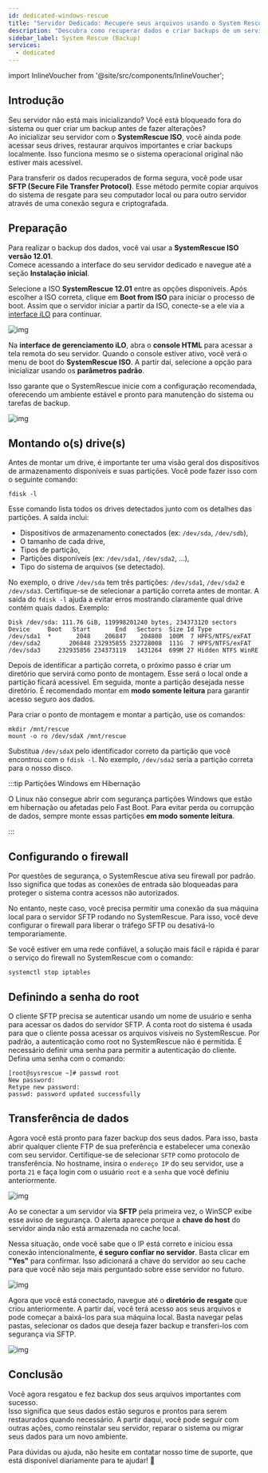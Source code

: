 ```yaml
---
id: dedicated-windows-rescue
title: "Servidor Dedicado: Recupere seus arquivos usando o System Rescue"
description: "Descubra como recuperar dados e criar backups de um servidor que não inicializa usando o SystemRescue ISO e transferência segura de arquivos → Saiba mais agora"
sidebar_label: System Rescue (Backup)
services:
  - dedicated
---
```


import InlineVoucher from '@site/src/components/InlineVoucher';

## Introdução

Seu servidor não está mais inicializando? Você está bloqueado fora do sistema ou quer criar um backup antes de fazer alterações?  
Ao inicializar seu servidor com o **SystemRescue ISO**, você ainda pode acessar seus drives, restaurar arquivos importantes e criar backups localmente. Isso funciona mesmo se o sistema operacional original não estiver mais acessível.

Para transferir os dados recuperados de forma segura, você pode usar **SFTP (Secure File Transfer Protocol)**. Esse método permite copiar arquivos do sistema de resgate para seu computador local ou para outro servidor através de uma conexão segura e criptografada.

<InlineVoucher />

## Preparação

Para realizar o backup dos dados, você vai usar a **SystemRescue ISO versão 12.01**.  
Comece acessando a interface do seu servidor dedicado e navegue até a seção **Instalação inicial**.

Selecione a ISO **SystemRescue 12.01** entre as opções disponíveis. Após escolher a ISO correta, clique em **Boot from ISO** para iniciar o processo de boot. Assim que o servidor iniciar a partir da ISO, conecte-se a ele via a [interface iLO](dedicated-ilo.md) para continuar.

![img](https://screensaver01.zap-hosting.com/index.php/s/L35tCT8zJ4riTko/preview)

Na **interface de gerenciamento iLO**, abra o **console HTML** para acessar a tela remota do seu servidor. Quando o console estiver ativo, você verá o menu de boot do **SystemRescue ISO**. A partir daí, selecione a opção para inicializar usando os **parâmetros padrão**.

Isso garante que o SystemRescue inicie com a configuração recomendada, oferecendo um ambiente estável e pronto para manutenção do sistema ou tarefas de backup.

![img](https://screensaver01.zap-hosting.com/index.php/s/gzLJxw9FWZs4AJ7/download)

## Montando o(s) drive(s)

Antes de montar um drive, é importante ter uma visão geral dos dispositivos de armazenamento disponíveis e suas partições. Você pode fazer isso com o seguinte comando:

```
fdisk -l
```

Esse comando lista todos os drives detectados junto com os detalhes das partições. A saída inclui:

- Dispositivos de armazenamento conectados (ex: `/dev/sda`, `/dev/sdb`),  
- O tamanho de cada drive,  
- Tipos de partição,  
- Partições disponíveis (ex: `/dev/sda1`, `/dev/sda2`, …),  
- Tipo do sistema de arquivos (se detectado).

No exemplo, o drive `/dev/sda` tem três partições: `/dev/sda1`, `/dev/sda2` e `/dev/sda3`. Certifique-se de selecionar a partição correta antes de montar. A saída do `fdisk -l` ajuda a evitar erros mostrando claramente qual drive contém quais dados. Exemplo:

```
Disk /dev/sda: 111.76 GiB, 119998201240 bytes, 234373120 sectors
Device     Boot   Start       End   Sectors  Size Id Type
/dev/sda1  *       2048    206847    204800  100M  7 HPFS/NTFS/exFAT
/dev/sda2        206848 232935855 232728008  111G  7 HPFS/NTFS/exFAT
/dev/sda3     232935856 234373119   1431264  699M 27 Hidden NTFS WinRE
```

Depois de identificar a partição correta, o próximo passo é criar um diretório que servirá como ponto de montagem. Esse será o local onde a partição ficará acessível. Em seguida, monte a partição desejada nesse diretório. É recomendado montar em **modo somente leitura** para garantir acesso seguro aos dados.

Para criar o ponto de montagem e montar a partição, use os comandos:

```
mkdir /mnt/rescue
mount -o ro /dev/sdaX /mnt/rescue
```

Substitua `/dev/sdaX` pelo identificador correto da partição que você encontrou com o `fdisk -l`. No exemplo, `/dev/sda2` seria a partição correta para o nosso disco.

:::tip Partições Windows em Hibernação

O Linux não consegue abrir com segurança partições Windows que estão em hibernação ou afetadas pelo Fast Boot. Para evitar perda ou corrupção de dados, sempre monte essas partições **em modo somente leitura**.

:::

## Configurando o firewall

Por questões de segurança, o SystemRescue ativa seu firewall por padrão. Isso significa que todas as conexões de entrada são bloqueadas para proteger o sistema contra acessos não autorizados.

No entanto, neste caso, você precisa permitir uma conexão da sua máquina local para o servidor SFTP rodando no SystemRescue. Para isso, você deve configurar o firewall para liberar o tráfego SFTP ou desativá-lo temporariamente.

Se você estiver em uma rede confiável, a solução mais fácil e rápida é parar o serviço do firewall no SystemRescue com o comando:

```
systemctl stop iptables
```

## Definindo a senha do root

O cliente SFTP precisa se autenticar usando um nome de usuário e senha para acessar os dados do servidor SFTP. A conta root do sistema é usada para que o cliente possa acessar os arquivos visíveis no SystemRescue. Por padrão, a autenticação como root no SystemRescue não é permitida. É necessário definir uma senha para permitir a autenticação do cliente. Defina uma senha com o comando:

```
[root@sysrescue ~]# passwd root
New password:
Retype new password:
passwd: password updated successfully
```

## Transferência de dados

Agora você está pronto para fazer backup dos seus dados. Para isso, basta abrir qualquer cliente FTP de sua preferência e estabelecer uma conexão com seu servidor. Certifique-se de selecionar `SFTP` como protocolo de transferência. No hostname, insira o `endereço IP` do seu servidor, use a porta `21` e faça login com o usuário `root` e a `senha` que você definiu anteriormente.

![img](https://screensaver01.zap-hosting.com/index.php/s/armZ9db3nXsJW2o/download)

Ao se conectar a um servidor via **SFTP** pela primeira vez, o WinSCP exibe esse aviso de segurança. O alerta aparece porque a **chave do host** do servidor ainda não está armazenada no cache local.

Nessa situação, onde você sabe que o IP está correto e iniciou essa conexão intencionalmente, **é seguro confiar no servidor**. Basta clicar em **"Yes"** para confirmar. Isso adicionará a chave do servidor ao seu cache para que você não seja mais perguntado sobre esse servidor no futuro.

![img](https://screensaver01.zap-hosting.com/index.php/s/y5353jyzky67LxB/preview)

Agora que você está conectado, navegue até o **diretório de resgate** que criou anteriormente. A partir daí, você terá acesso aos seus arquivos e pode começar a baixá-los para sua máquina local. Basta navegar pelas pastas, selecionar os dados que deseja fazer backup e transferi-los com segurança via SFTP.

![img](https://screensaver01.zap-hosting.com/index.php/s/QiS4wiTWXx6g8aT/download)

## Conclusão

Você agora resgatou e fez backup dos seus arquivos importantes com sucesso.  
Isso significa que seus dados estão seguros e prontos para serem restaurados quando necessário. A partir daqui, você pode seguir com outras ações, como reinstalar seu servidor, reparar o sistema ou migrar seus dados para um novo ambiente.

Para dúvidas ou ajuda, não hesite em contatar nosso time de suporte, que está disponível diariamente para te ajudar! 🙂

<InlineVoucher />